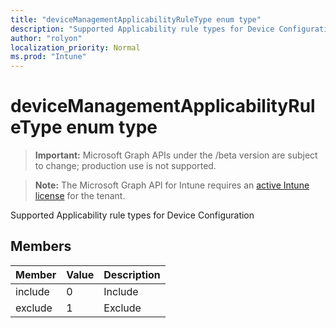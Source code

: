 ```yaml
---
title: "deviceManagementApplicabilityRuleType enum type"
description: "Supported Applicability rule types for Device Configuration"
author: "rolyon"
localization_priority: Normal
ms.prod: "Intune"
---
```


# deviceManagementApplicabilityRuleType enum type

> **Important:** Microsoft Graph APIs under the /beta version are subject to change; production use is not supported.

> **Note:** The Microsoft Graph API for Intune requires an [active Intune license](https://go.microsoft.com/fwlink/?linkid=839381) for the tenant.

Supported Applicability rule types for Device Configuration

## Members
|Member|Value|Description|
|:---|:---|:---|
|include|0|Include|
|exclude|1|Exclude|






